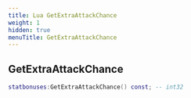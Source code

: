 ```yaml
---
title: Lua GetExtraAttackChance
weight: 1
hidden: true
menuTitle: GetExtraAttackChance
---
```

## GetExtraAttackChance
```lua
statbonuses:GetExtraAttackChance() const; -- int32
```